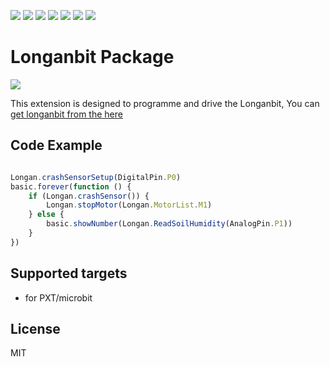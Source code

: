 ![](https://img.shields.io/badge/Plantfrom-Micro%3Abit-red) ![](https://img.shields.io/travis/com/longan-link/pxt-longanbit) ![](https://img.shields.io/github/v/release/longan-link/pxt-longanbit) ![](https://img.shields.io/github/last-commit/longan-link/pxt-longanbit) ![](https://img.shields.io/github/languages/top/longan-link/pxt-longanbit) ![](https://img.shields.io/github/issues/longan-link/pxt-longanbit) ![](https://img.shields.io/github/license/longan-link/pxt-longanbit) 

# Longanbit Package

![](/images.png/)

This extension is designed to programme and drive the Longanbit, You can [get longanbit from the here](https://www.longan-link.com/store)

## Code Example
```JavaScript

Longan.crashSensorSetup(DigitalPin.P0)
basic.forever(function () {
    if (Longan.crashSensor()) {
        Longan.stopMotor(Longan.MotorList.M1)
    } else {
        basic.showNumber(Longan.ReadSoilHumidity(AnalogPin.P1))
    }
})


```
## Supported targets

* for PXT/microbit

## License
MIT

